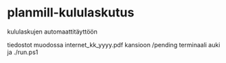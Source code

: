 # planmill-kululaskutus
kululaskujen automaattitäyttöön

tiedostot muodossa internet_kk_yyyy.pdf kansioon /pending 
terminaali auki ja ./run.ps1

